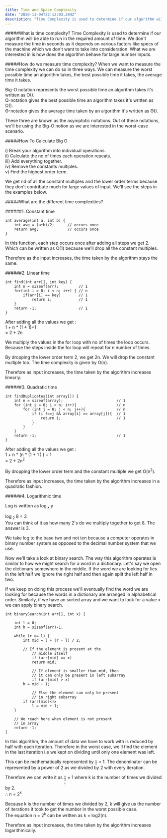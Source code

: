 ```yaml
---
title: Time and Space Complexity
date: "2020-11-04T22:12:03.284Z"
description: "Time Complexity is used to determine if our algorithm will be able to run in the required amount of time. We don't measure the time in seconds as it depends on various factors like..."
---
```


#####What is time complexity?
Time Complexity is used to determine if our algorithm will be able to run in the required amount of time. We don't measure the time in seconds as it depends on various factors like specs of the machine which we don't want to take into consideration. What we are interested in is how does the algorithm behave for large number inputs.

#####How do we measure time complexity?
When we want to measure the time complexity we can do so in three ways. We can measure the worst possible time an algorithm takes, the best possible time it takes, the average time it takes.

Big-O notation represents the worst possible time an algorithm takes it's written as O().\
Ω-notation gives the best possible time an algorithm takes it's written as Ω().\
Θ-notation gives the average time taken by an algorithm it's written as Θ().

These three are known as the asymptotic notations. Out of these notations, we'll be using the Big-O notion as we are interested in the worst-case scenario.

#####How To Calculate Big O

i\) Break your algorithm into individual operations.\
ii\) Calculate the no of times each operation repeats.\
iii\) Add everything together.\
iv\) Remove the constants multiples.\
v\) Find the highest order term.

We get rid of all the constant multiples and the lower order terms because they don't contribute much for large values of input. We'll see the steps in the examples below.

#####What are the different time complexities?

######1. Constant time

```
int average(int a, int b) {
    int avg = (a+b)/2;      // occurs once
    return avg;             // occurs once
}
```

In this function, each step occurs once after adding all steps we get 2. Which can be written as O(1) because we'll drop all the constant multiples.

Therefore as the input increases, the time taken by the algorithm stays the same.

######2. Linear time

```
int find(int arr[], int key) {
    int n = sizeof(arr);         // 1
    for(int i = 0; i < n; i++) { // n
        if(arr[i] == key)        // 1
            return i;            // 1
    }
    return -1;                   // 1
}
```

After adding all the values we get :\
1 + n \* (1 + 1)+1\
= 2 + 2n

We multiply the values in the for loop with no of times the loop occurs. Because the steps inside the for loop will repeat for n number of times.

By dropping the lower order term 2, we get 2n. We will drop the constant multiple too. The time complexity is given by O(n).

Therefore as input increases, the time taken by the algorithm increases linearly.

######3. Quadratic time

```
int findDuplicates(int array[]) {
    int n = sizeof(array);                        // 1
    for (int i = 0; i < n; i++){                  // n
        for (int j = 0; j < n; j++){              // n
            if (i !==j && array[i] == array[j]){  // 1
                return i;                         // 1
            }
        }
    }
    return -1;                                    // 1
}
```

After adding all the values we get :\
1 + n \* (n \* (1 + 1 ) ) + 1\
= 2 + 2n<sup>2</sup>

By dropping the lower order term and the constant multiple we get O(n<sup>2</sup>).

Therefore as input increases, the time taken by the algorithm increases in a quadratic fashion.

######4. Logarithmic time

Log is written as log<sub> x</sub> y

log<sub> 2</sub> 8 = 3\
You can think of it as how many 2's do we multiply together to get 8. The answer is 3.

We take log to the base two and not ten because a computer operates in binary number system as opposed to the decimal number system that we use.

Now we'll take a look at binary search. The way this algorithm operates is similar to how we might search for a word in a dictionary. Let's say we open the dictionary somewhere in the middle. If the word we are looking for lies in the left half we ignore the right half and then again split the left half in two.

If we keep on doing this process we'll eventually find the word we are looking for because the words in a dictionary are arranged in alphabetical order. Similarly, if we have an sorted array and we want to look for a value x we can apply binary search.

```
int binarySearch(int arr[], int x) {

    int l = 0;
    int h = sizeof(arr)-1;

    while (r >= l) {
        int mid = l + (r - l) / 2;

        // If the element is present at the
            // middle itself
            if (arr[mid] == x)
            return mid;

            // If element is smaller than mid, then
            // it can only be present in left subarray
            if (arr[mid] > x)
        h = mid - 1;

            // Else the element can only be present
            // in right subarray
    	if (arr[mid]<)x
    		l = mid + 1;
    }

    // We reach here when element is not present
    // in array
    return -1;
}
```

In this algorithm, the amount of data we have to work with is reduced by half with each iteration. Therefore in the worst case, we'll find the element in the last iteration i.e we kept on dividing until only one element was left.

This can be mathematically represented by <math><mfrac><mi>n</mi><mi>n</mi></mfrac></math> = 1. The denominator can be represented by a power of 2 as we divided by 2 with every iteration.

Therefore we can write it as <math><mfrac><mi>n</mi><mi>2<sup>k</sup></mi></mfrac></math> = 1 where k is the number of times we divided by 2.\
∴ n = 2<sup>k</sup>

Because k is the number of times we divided by 2, k will give us the number of iterations it took to get the number in the worst possible case.\
The equation n = 2<sup>k</sup> can be written as k = log2(n).

Therefore as input increases, the time taken by the algorithm increases logarithmically.
